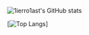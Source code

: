 ![1ierro1ast's GitHub stats](https://github-readme-stats.vercel.app/api?username=1ierro1ast&count_private=true)

[![Top Langs](https://github-readme-stats.vercel.app/api/top-langs/?username=1ierro1ast)]

<!--
**1ierro1ast/1ierro1ast** is a ✨ _special_ ✨ repository because its `README.md` (this file) appears on your GitHub profile.

Here are some ideas to get you started:

- 🔭 I’m currently working on ...
- 🌱 I’m currently learning ...
- 👯 I’m looking to collaborate on ...
- 🤔 I’m looking for help with ...
- 💬 Ask me about ...
- 📫 How to reach me: ...
- 😄 Pronouns: ...
- ⚡ Fun fact: ...
-->
